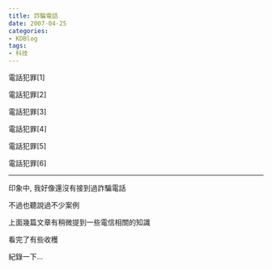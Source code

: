 ```yaml
---
title: 詐騙電話
date: 2007-04-25
categories:
- KDBlog
tags:
- 科技
---
```

電話犯罪[1]

電話犯罪[2]

電話犯罪[3]

電話犯罪[4]

電話犯罪[5]

電話犯罪[6]

---

印象中, 我好像還沒有接到過詐騙電話

不過也聽說過不少案例

上面幾篇文章有稍微提到一些電信相關的知識

看完了有些收穫

紀錄一下...

